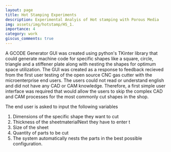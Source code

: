 ```yaml
---
layout: page
title: Hot Stamping Experiments
description: Experimental Analyis of Hot stamping with Porous Media
img: assets/img/hotstamp/HS_1.
importance: 4
category: work
giscus_comments: true
---
```


A GCODE Generator GUI was created using python's TKinter library that could generate machine code for specific shapes like a square, circle, triangle and a stiffener plate along with nesting the shapes for optimum space utilization. The GUI was created as a response to feedback recieved from the first user testing of the open source CNC gas cutter with the microenterprise end users. The users could not read or understand english and did not have any CAD or CAM knowledge. Therefore, a first simple user interface was required that would allow the users to skip the complex CAD and CAM processes for the most commonly cut shapes in the shop.

The end user is asked to input the following variables
1. Dimensions of the specific shape they want to cut
2. Thickness of the sheetmaterialNext they have to enter t
3. Size of the sheet
4. Quantity of parts to be cut
5. The system automatically nests the parts in the best possible configuration.

